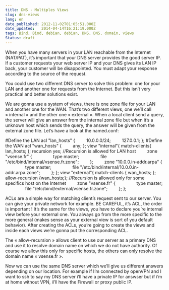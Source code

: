 ```yaml
---
title: DNS - Multiples Views
slug: dns-views
lang: en
date_published: 2012-11-02T01:05:51.000Z
date_updated:   2014-04-14T16:21:19.000Z
tags: Bind, Bind, debian, debian, DNS, DNS, domain, views
Status: draft
---
```



When you have many servers in your LAN reachable from the Internet (NAT/PAT), it’s important that your DNS server provides the good server IP. If a customer requests your web server IP and your DNS gives its LAN IP back, your customer will be disappointed. You must adapt your response according to the source of the request.

You could use two different DNS server to solve this problem: one for your LAN and another one for requests from the Internet. But this isn’t very practical and better solutions exist.

We are gonna use a system of views, there is one zone file for your LAN and another one for the WAN. That’s two different views, one we’ll call « internal » and the other one « external ». When a local client send a query, the server will give an answer from the internal zone file but when it’s a unknown host which sends the query, the answer will be given from the external zone file. Let’s have a look at the named.conf:

#Define the LAN acl "lan_hosts" {         10.0.0.0/24;         127.0.0.1; }; #Define the WAN acl "wan_hosts" {         any; }; view "internal"{ match-clients{ lan_hosts; }; recursion yes; //Recursion is allowed for LAN host         zone "vsense.fr" {                 type master;                 file "/etc/bind/internal/vsense.fr.zone";         };         zone "10.0.0.in-addr.arpa" {                 type master;                 file "/etc/bind/internal/10.0.0.in-addr.arpa.zone";         }; }; view "external"{ match-clients { wan_hosts; }; allow-recursion {wan_hosts;}; //Recursion is allowed only for some specifics host on the Internet         zone "vsense.fr" {                 type master;                 file "/etc/bind/external/vsense.fr.zone";         }; };

ACLs are a simple way for matching client’s request sent to our server. You can give your private network for example. BE CAREFUL, it’s ACL, the order is important ! It’s the same for the views, you have to declare you’re internal view before your external one. You always go from the more specific to the more general (makes sense as your external view is sort of you default behavior). After creating the ACLs, you’re going to create the views and inside each views we’re gonna put the corresponding ACL.

The « allow-recursion » allows client to use our server as a primary DNS and use it to resolve domain name on which we do not have authority. Of course we allow this only for specific hosts, the others can only resolve the domain name « vsense.fr ».

Now we can use the same DNS server which we’ll give us different answers depending on our location. For example if I’m connected by openVPN and I want to ssh to say my DNS server i’ll have a private IP for answser but if i’m at home without VPN, il’ll have the Firewall or proxy public IP.



